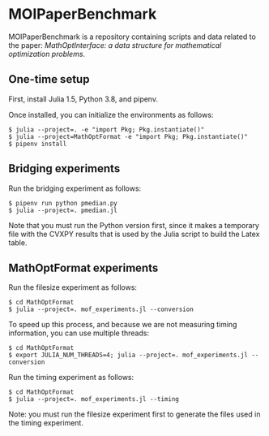 # MOIPaperBenchmark

MOIPaperBenchmark is a repository containing scripts and data related to the
paper: _MathOptInterface: a data structure for mathematical optimization
problems_.

## One-time setup

First, install Julia 1.5, Python 3.8, and pipenv.

Once installed, you can initialize the environments as follows:

```
$ julia --project=. -e "import Pkg; Pkg.instantiate()"
$ julia --project=MathOptFormat -e "import Pkg; Pkg.instantiate()"
$ pipenv install
```

## Bridging experiments

Run the bridging experiment as follows:

```
$ pipenv run python pmedian.py
$ julia --project=. pmedian.jl
```

Note that you must run the Python version first, since it makes a temporary file
with the CVXPY results that is used by the Julia script to build the Latex
table.

## MathOptFormat experiments

Run the filesize experiment as follows:

```
$ cd MathOptFormat
$ julia --project=. mof_experiments.jl --conversion
```

To speed up this process, and because we are not measuring timing information,
you can use multiple threads:

```
$ cd MathOptFormat
$ export JULIA_NUM_THREADS=4; julia --project=. mof_experiments.jl --conversion
```

Run the timing experiment as follows:

```
$ cd MathOptFormat
$ julia --project=. mof_experiments.jl --timing
```

Note: you must run the filesize experiment first to generate the files used in
the timing experiment.
